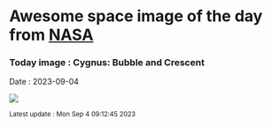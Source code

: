 
# Awesome space image of the day from [NASA](https://api.nasa.gov/)

### Today image : Cygnus: Bubble and Crescent
Date : 2023-09-04

![](https://apod.nasa.gov/apod/image/2309/CrescentBubble_AlHarbi_1080.jpg)

<small>Latest update : Mon Sep  4 09:12:45 2023</small>
        